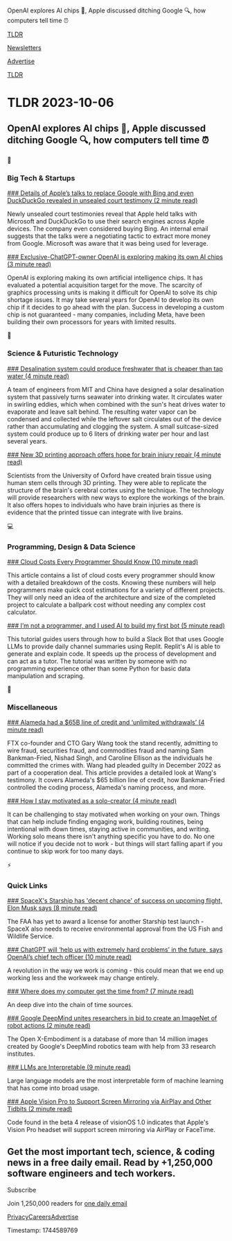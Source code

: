 OpenAI explores AI chips 🤖, Apple discussed ditching Google 🔍, how computers tell time ⏰

[TLDR](/)

[Newsletters](/newsletters)

[Advertise](https://advertise.tldr.tech/)

[TLDR](/)

# TLDR 2023-10-06

## OpenAI explores AI chips 🤖, Apple discussed ditching Google 🔍, how computers tell time ⏰

📱

### Big Tech & Startups

[### Details of Apple’s talks to replace Google with Bing and even DuckDuckGo revealed in unsealed court testimony (2 minute read)](https://www.theverge.com/2023/10/5/23904392/apple-default-search-engine-bing-acquistion-duckduckgo-safari-private-browsing?utm_source=tldrnewsletter)

Newly unsealed court testimonies reveal that Apple held talks with Microsoft and DuckDuckGo to use their search engines across Apple devices. The company even considered buying Bing. An internal email suggests that the talks were a negotiating tactic to extract more money from Google. Microsoft was aware that it was being used for leverage.

[### Exclusive-ChatGPT-owner OpenAI is exploring making its own AI chips (3 minute read)](https://finance.yahoo.com/news/exclusive-chatgpt-owner-openai-exploring-011259522.html?utm_source=tldrnewsletter)

OpenAI is exploring making its own artificial intelligence chips. It has evaluated a potential acquisition target for the move. The scarcity of graphics processing units is making it difficult for OpenAI to solve its chip shortage issues. It may take several years for OpenAI to develop its own chip if it decides to go ahead with the plan. Success in developing a custom chip is not guaranteed - many companies, including Meta, have been building their own processors for years with limited results.

🚀

### Science & Futuristic Technology

[### Desalination system could produce freshwater that is cheaper than tap water (4 minute read)](https://news.mit.edu/2023/desalination-system-could-produce-freshwater-cheaper-0927?utm_source=tldrnewsletter)

A team of engineers from MIT and China have designed a solar desalination system that passively turns seawater into drinking water. It circulates water in swirling eddies, which when combined with the sun's heat drives water to evaporate and leave salt behind. The resulting water vapor can be condensed and collected while the leftover salt circulates out of the device rather than accumulating and clogging the system. A small suitcase-sized system could produce up to 6 liters of drinking water per hour and last several years.

[### New 3D printing approach offers hope for brain injury repair (4 minute read)](https://interestingengineering.com/innovation/new-3d-printing-approach-offers-hope-for-brain-injury-repair?utm_source=tldrnewsletter)

Scientists from the University of Oxford have created brain tissue using human stem cells through 3D printing. They were able to replicate the structure of the brain's cerebral cortex using the technique. The technology will provide researchers with new ways to explore the workings of the brain. It also offers hopes to individuals who have brain injuries as there is evidence that the printed tissue can integrate with live brains.

💻

### Programming, Design & Data Science

[### Cloud Costs Every Programmer Should Know (10 minute read)](https://www.vantage.sh/blog/cloud-costs-every-programmer-should-know?utm_source=tldrnewsletter)

This article contains a list of cloud costs every programmer should know with a detailed breakdown of the costs. Knowing these numbers will help programmers make quick cost estimations for a variety of different projects. They will only need an idea of the architecture and size of the completed project to calculate a ballpark cost without needing any complex cost calculator.

[### I’m not a programmer, and I used AI to build my first bot (5 minute read)](https://blog.replit.com/building-my-first-slack-bot?utm_source=tldrnewsletter)

This tutorial guides users through how to build a Slack Bot that uses Google LLMs to provide daily channel summaries using Replit. Replit's AI is able to generate and explain code. It speeds up the process of development and can act as a tutor. The tutorial was written by someone with no programming experience other than some Python for basic data manipulation and scraping.

🎁

### Miscellaneous

[### Alameda had a $65B line of credit and ‘unlimited withdrawals’ (4 minute read)](https://techcrunch.com/2023/10/05/sbf-trial-gary-wang/?utm_source=tldrnewsletter)

FTX co-founder and CTO Gary Wang took the stand recently, admitting to wire fraud, securities fraud, and commodities fraud and naming Sam Bankman-Fried, Nishad Singh, and Caroline Ellison as the individuals he committed the crimes with. Wang had pleaded guilty in December 2022 as part of a cooperation deal. This article provides a detailed look at Wang's testimony. It covers Alameda's $65 billion line of credit, how Bankman-Fried controlled the coding process, Alameda's naming process, and more.

[### How I stay motivated as a solo-creator (4 minute read)](https://herman.bearblog.dev/how-i-stay-motivated-as-a-solo-creator/?utm_source=tldrnewsletter)

It can be challenging to stay motivated when working on your own. Things that can help include finding engaging work, building routines, being intentional with down times, staying active in communities, and writing. Working solo means there isn't anything specific you have to do. No one will notice if you decide not to work - but things will start falling apart if you continue to skip work for too many days.

⚡

### Quick Links

[### SpaceX's Starship has 'decent chance' of success on upcoming flight, Elon Musk says (8 minute read)](https://www.space.com/spacex-elon-musk-starship-expectations-second-flight?utm_source=tldrnewsletter)

The FAA has yet to award a license for another Starship test launch - SpaceX also needs to receive environmental approval from the US Fish and Wildlife Service.

[### ChatGPT will ‘help us with extremely hard problems’ in the future, says OpenAI’s chief tech officer (10 minute read)](https://www.cnbc.com/2023/10/04/future-of-chatgpt-from-openai-chief-technology-officer.html?utm_source=tldrnewsletter)

A revolution in the way we work is coming - this could mean that we end up working less and the workweek may change entirely.

[### Where does my computer get the time from? (7 minute read)](https://dotat.at/@/2023-05-26-whence-time.html?utm_source=tldrnewsletter)

An deep dive into the chain of time sources.

[### Google DeepMind unites researchers in bid to create an ImageNet of robot actions (2 minute read)](https://techcrunch.com/2023/10/05/google-deepmind-unites-researchers-in-bid-to-create-an-imagenet-of-robot-actions/?utm_source=tldrnewsletter)

The Open X-Embodiment is a database of more than 14 million images created by Google's DeepMind robotics team with help from 33 research institutes.

[### LLMs are Interpretable (9 minute read)](https://timkellogg.me/blog/2023/10/01/interpretability?utm_source=tldrnewsletter)

Large language models are the most interpretable form of machine learning that has come into broad usage.

[### Apple Vision Pro to Support Screen Mirroring via AirPlay and Other Tidbits (2 minute read)](https://www.macrumors.com/2023/10/05/apple-vision-pro-screen-mirroring-tidbits/?utm_source=tldrnewsletter)

Code found in the beta 4 release of visionOS 1.0 indicates that Apple's Vision Pro headset will support screen mirroring via AirPlay or FaceTime.

## Get the most important tech, science, & coding news in a free daily email. Read by +1,250,000 software engineers and tech workers.

Subscribe

Join 1,250,000 readers for [one daily email](/api/latest/tech)

[Privacy](/privacy)[Careers](https://jobs.ashbyhq.com/tldr.tech)[Advertise](/tech/advertise)

Timestamp: 1744589769